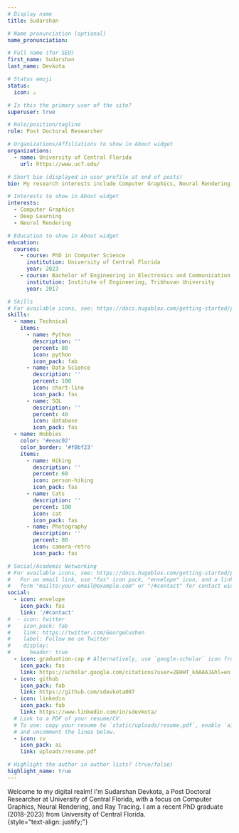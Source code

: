 ```yaml
---
# Display name
title: Sudarshan

# Name pronunciation (optional)
name_pronunciation: 

# Full name (for SEO)
first_name: Sudarshan
last_name: Devkota

# Status emoji
status:
  icon: ☕️

# Is this the primary user of the site?
superuser: true

# Role/position/tagline
role: Post Doctoral Researcher

# Organizations/Affiliations to show in About widget
organizations:
  - name: University of Central Florida
    url: https://www.ucf.edu/

# Short bio (displayed in user profile at end of posts)
bio: My research interests include Computer Graphics, Neural Rendering, Ray Tracing

# Interests to show in About widget
interests:
  - Computer Graphics
  - Deep Learning
  - Neural Rendering

# Education to show in About widget
education:
  courses:
    - course: PhD in Computer Science
      institution: University of Central Florida
      year: 2023
    - course: Bachelor of Engineering in Electronics and Communication
      institution: Institute of Engineering, Tribhuvan University
      year: 2017

# Skills
# For available icons, see: https://docs.hugoblox.com/getting-started/page-builder/#icons
skills:
  - name: Technical
    items:
      - name: Python
        description: ''
        percent: 80
        icon: python
        icon_pack: fab
      - name: Data Science
        description: ''
        percent: 100
        icon: chart-line
        icon_pack: fas
      - name: SQL
        description: ''
        percent: 40
        icon: database
        icon_pack: fas
  - name: Hobbies
    color: '#eeac02'
    color_border: '#f0bf23'
    items:
      - name: Hiking
        description: ''
        percent: 60
        icon: person-hiking
        icon_pack: fas
      - name: Cats
        description: ''
        percent: 100
        icon: cat
        icon_pack: fas
      - name: Photography
        description: ''
        percent: 80
        icon: camera-retro
        icon_pack: fas

# Social/Academic Networking
# For available icons, see: https://docs.hugoblox.com/getting-started/page-builder/#icons
#   For an email link, use "fas" icon pack, "envelope" icon, and a link in the
#   form "mailto:your-email@example.com" or "/#contact" for contact widget.
social:
  - icon: envelope
    icon_pack: fas
    link: '/#contact'
#  - icon: twitter
#    icon_pack: fab
#    link: https://twitter.com/GeorgeCushen
#    label: Follow me on Twitter
#    display:
#      header: true
  - icon: graduation-cap # Alternatively, use `google-scholar` icon from `ai` icon pack
    icon_pack: fas
    link: https://scholar.google.com/citations?user=2EHHT_kAAAAJ&hl=en
  - icon: github
    icon_pack: fab
    link: https://github.com/sdevkota007
  - icon: linkedin
    icon_pack: fab
    link: https://www.linkedin.com/in/sdevkota/
  # Link to a PDF of your resume/CV.
  # To use: copy your resume to `static/uploads/resume.pdf`, enable `ai` icons in `params.yaml`,
  # and uncomment the lines below.
  - icon: cv
    icon_pack: ai
    link: uploads/resume.pdf

# Highlight the author in author lists? (true/false)
highlight_name: true
---
```


Welcome to my digital realm! I'm Sudarshan Devkota, a Post Doctoral Researcher at University of Central Florida, with a focus on Computer Graphics, Neural Rendering, and Ray Tracing. I am a recent PhD graduate (2018-2023) from University of Central Florida.   
{style="text-align: justify;"}
